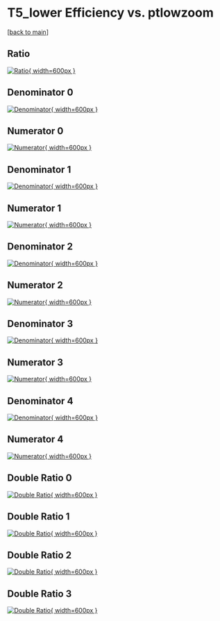 # T5_lower Efficiency vs. ptlowzoom

[[back to main](./)]



## Ratio

[![Ratio](../mtv/var/T5_lower_base_0_-1_eff_ptlowzoom.png){ width=600px }](../mtv/var/T5_lower_base_0_-1_eff_ptlowzoom.pdf)

## Denominator 0

[![Denominator](../mtv/den/T5_lower_base_0_-1_eff_ptlowzoom_den0.png){ width=600px }](../mtv/den/T5_lower_base_0_-1_eff_ptlowzoom_den0.pdf)

## Numerator 0

[![Numerator](../mtv/num/T5_lower_base_0_-1_eff_ptlowzoom_num0.png){ width=600px }](../mtv/num/T5_lower_base_0_-1_eff_ptlowzoom_num0.pdf)

## Denominator 1

[![Denominator](../mtv/den/T5_lower_base_0_-1_eff_ptlowzoom_den1.png){ width=600px }](../mtv/den/T5_lower_base_0_-1_eff_ptlowzoom_den1.pdf)

## Numerator 1

[![Numerator](../mtv/num/T5_lower_base_0_-1_eff_ptlowzoom_num1.png){ width=600px }](../mtv/num/T5_lower_base_0_-1_eff_ptlowzoom_num1.pdf)

## Denominator 2

[![Denominator](../mtv/den/T5_lower_base_0_-1_eff_ptlowzoom_den2.png){ width=600px }](../mtv/den/T5_lower_base_0_-1_eff_ptlowzoom_den2.pdf)

## Numerator 2

[![Numerator](../mtv/num/T5_lower_base_0_-1_eff_ptlowzoom_num2.png){ width=600px }](../mtv/num/T5_lower_base_0_-1_eff_ptlowzoom_num2.pdf)

## Denominator 3

[![Denominator](../mtv/den/T5_lower_base_0_-1_eff_ptlowzoom_den3.png){ width=600px }](../mtv/den/T5_lower_base_0_-1_eff_ptlowzoom_den3.pdf)

## Numerator 3

[![Numerator](../mtv/num/T5_lower_base_0_-1_eff_ptlowzoom_num3.png){ width=600px }](../mtv/num/T5_lower_base_0_-1_eff_ptlowzoom_num3.pdf)

## Denominator 4

[![Denominator](../mtv/den/T5_lower_base_0_-1_eff_ptlowzoom_den4.png){ width=600px }](../mtv/den/T5_lower_base_0_-1_eff_ptlowzoom_den4.pdf)

## Numerator 4

[![Numerator](../mtv/num/T5_lower_base_0_-1_eff_ptlowzoom_num4.png){ width=600px }](../mtv/num/T5_lower_base_0_-1_eff_ptlowzoom_num4.pdf)

## Double Ratio 0

[![Double Ratio](../mtv/ratio/T5_lower_base_0_-1_eff_ptlowzoom_ratio0.png){ width=600px }](../mtv/ratio/T5_lower_base_0_-1_eff_ptlowzoom_ratio0.pdf)

## Double Ratio 1

[![Double Ratio](../mtv/ratio/T5_lower_base_0_-1_eff_ptlowzoom_ratio1.png){ width=600px }](../mtv/ratio/T5_lower_base_0_-1_eff_ptlowzoom_ratio1.pdf)

## Double Ratio 2

[![Double Ratio](../mtv/ratio/T5_lower_base_0_-1_eff_ptlowzoom_ratio2.png){ width=600px }](../mtv/ratio/T5_lower_base_0_-1_eff_ptlowzoom_ratio2.pdf)

## Double Ratio 3

[![Double Ratio](../mtv/ratio/T5_lower_base_0_-1_eff_ptlowzoom_ratio3.png){ width=600px }](../mtv/ratio/T5_lower_base_0_-1_eff_ptlowzoom_ratio3.pdf)


